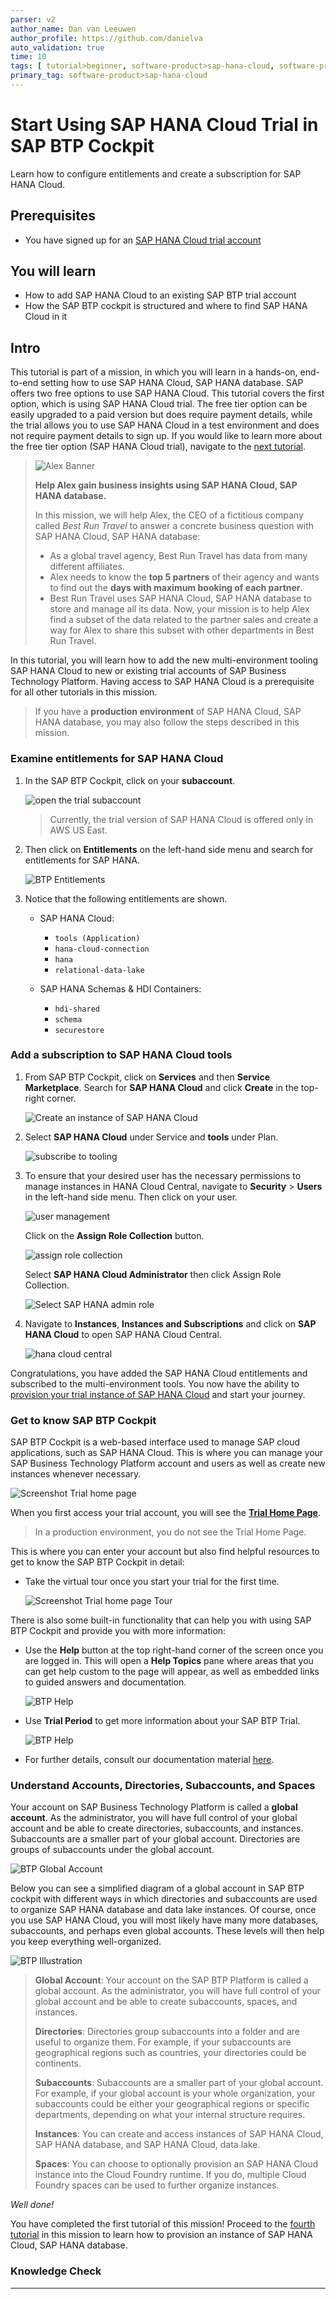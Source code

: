 ```yaml
---
parser: v2
author_name: Dan van Leeuwen
author_profile: https://github.com/danielva
auto_validation: true
time: 10
tags: [ tutorial>beginner, software-product>sap-hana-cloud, software-product-function>sap-btp-cockpit]
primary_tag: software-product>sap-hana-cloud
---
```


# Start Using SAP HANA Cloud Trial in SAP BTP Cockpit
<!-- description --> Learn how to configure entitlements and create a subscription for SAP HANA Cloud.

## Prerequisites
- You have signed up for an [SAP HANA Cloud trial account](hana-cloud-mission-trial-1)

## You will learn
- How to add SAP HANA Cloud to an existing SAP BTP trial account
- How the SAP BTP cockpit is structured and where to find SAP HANA Cloud in it

## Intro
This tutorial is part of a mission, in which you will learn in a hands-on, end-to-end setting how to use SAP HANA Cloud, SAP HANA database. SAP offers two free options to use SAP HANA Cloud. This tutorial covers the first option, which is using SAP HANA Cloud trial. The free tier option can be easily upgraded to a paid version but does require payment details, while the trial allows you to use SAP HANA Cloud in a test environment and does not require payment details to sign up. If you would like to learn more about the free tier option (SAP HANA Cloud trial), navigate to the [next tutorial](hana-cloud-mission-trial-2-ft).


>![Alex Banner](banner-alex.png)
>
> **Help Alex gain business insights using SAP HANA Cloud, SAP HANA database.**
>
> In this mission, we will help Alex, the CEO of a fictitious company called *Best Run Travel* to answer a concrete business question with SAP HANA Cloud, SAP HANA database:
>
> * As a global travel agency, Best Run Travel has data from many different affiliates.
> * Alex needs to know the **top 5 partners** of their agency and wants to find out the **days with maximum booking of each partner**.
> * Best Run Travel uses SAP HANA Cloud, SAP HANA database to store and manage all its data. Now, your mission is to help Alex find a subset of the data related to the partner sales and create a way for Alex to share this subset with other departments in Best Run Travel.

 In this tutorial, you will learn how to add the new multi-environment tooling SAP HANA Cloud to new or existing trial accounts of SAP Business Technology Platform. Having access to SAP HANA Cloud is a prerequisite for all other tutorials in this mission.

> If you have a **production environment** of SAP HANA Cloud, SAP HANA database, you may also follow the steps described in this mission.

### Examine entitlements for SAP HANA Cloud

1.	In the SAP BTP Cockpit, click on your **subaccount**.
  
    ![open the trial subaccount](subaccount2.png)

    > Currently, the trial version of SAP HANA Cloud is offered only in AWS US East. 

2.	Then click on **Entitlements** on the left-hand side menu and search for entitlements for SAP HANA.

    ![BTP Entitlements](BTP-entitlements.png)

3.	Notice that the following entitlements are shown.

    - SAP HANA Cloud: 
      * `tools (Application)`
      * `hana-cloud-connection`
      * `hana`
      * `relational-data-lake`

    - SAP HANA Schemas & HDI Containers: 
      * `hdi-shared`
      * `schema`
      * `securestore`

### Add a subscription to SAP HANA Cloud tools

1. From SAP BTP Cockpit, click on **Services** and then **Service Marketplace**.  Search for **SAP HANA Cloud** and click **Create** in the top-right corner. 

    ![Create an instance of SAP HANA Cloud](create-instance.png)
  
2. Select **SAP HANA Cloud** under Service and **tools** under Plan.  

    ![subscribe to tooling](subscribe-to-tooling-existing-acct.png)

3. To ensure that your desired user has the necessary permissions to manage instances in HANA Cloud Central, navigate to **Security** > **Users** in the left-hand side menu. Then click on your user.  

    ![user management](user-mgmt.png)

    Click on the **Assign Role Collection** button.

    ![assign role collection](assign-role.png)  

    Select **SAP HANA Cloud Administrator** then click Assign Role Collection.

    ![Select SAP HANA admin role](role-selected.png)

4. Navigate to **Instances**, **Instances and Subscriptions** and click on **SAP HANA Cloud** to open SAP HANA Cloud Central.   

    ![hana cloud central](hcc-app.png)



Congratulations, you have added the SAP HANA Cloud entitlements and subscribed to the multi-environment tools.  You now have the ability to [provision your trial instance of SAP HANA Cloud](hana-cloud-mission-trial-3) and start your journey.

### Get to know SAP BTP Cockpit
SAP BTP Cockpit is a web-based interface used to manage SAP cloud applications, such as SAP HANA Cloud. This is where you can manage your SAP Business Technology Platform account and users as well as create new instances whenever necessary.  

![Screenshot Trial home page](ss-09-trial-home-page.png)

When you first access your trial account, you will see the [**Trial Home Page**](https://account.hanatrial.ondemand.com/trial/#/home/trial).

> In a production environment, you do not see the Trial Home Page.

This is where you can enter your account but also find helpful resources to get to know the SAP BTP Cockpit in detail:

- Take the virtual tour once you start your trial for the first time.

    ![Screenshot Trial home page Tour](ss-10-trial-home-page-tour.png)

There is also some built-in functionality that can help you with using SAP BTP Cockpit and provide you with more information:

- Use the **Help** button at the top right-hand corner of the screen once you are logged in. This will open a **Help Topics** pane where areas that you can get help custom to the page will appear, as well as embedded links to guided answers and documentation.

    ![BTP Help](BTP-help-trial.png)

- Use **Trial Period** to get more information about your SAP BTP Trial.

    ![BTP Help](BTP-trial-period.png)

- For further details, consult our documentation material [here](https://help.sap.com/docs/btp).


### Understand Accounts, Directories, Subaccounts, and Spaces
Your account on SAP Business Technology Platform is called a **global account**. As the administrator, you will have full control of your global account and be able to create directories, subaccounts, and instances. Subaccounts are a smaller part of your global account. Directories are groups of subaccounts under the global account.

![BTP Global Account](BTP-global-account2.png)

Below you can see a simplified diagram of a global account in SAP BTP cockpit with different ways in which directories and  subaccounts are used to organize SAP HANA database and data lake instances.  Of course, once you use SAP HANA Cloud, you will most likely have many more databases, subaccounts, and perhaps even global accounts. These levels will then help you keep everything well-organized.

![BTP Illustration](btp-org-illustration.png)

> **Global Account**: Your account on the SAP BTP Platform is called a global account. As the administrator, you will have full control of your global account and be able to create subaccounts, spaces, and instances.
>
> **Directories**: Directories group subaccounts into a folder and are useful to organize them. For example, if your subaccounts are geographical regions such as countries, your directories could be continents.
>
> **Subaccounts**: Subaccounts are a smaller part of your global account. For example, if your global account is your whole organization, your subaccounts could be either your geographical regions or specific departments, depending on what your internal structure requires.
>
> **Instances**: You can create and access instances of SAP HANA Cloud, SAP HANA database, and SAP HANA Cloud, data lake.
>
> **Spaces**: You can choose to optionally provision an SAP HANA Cloud instance into the Cloud Foundry runtime.  If you do, multiple Cloud Foundry spaces can be used to further organize instances.

*Well done!*

You have completed the first tutorial of this mission! Proceed to the [fourth tutorial](hana-cloud-mission-trial-3) in this mission to learn how to provision an instance of SAP HANA Cloud, SAP HANA database.

### Knowledge Check


---

